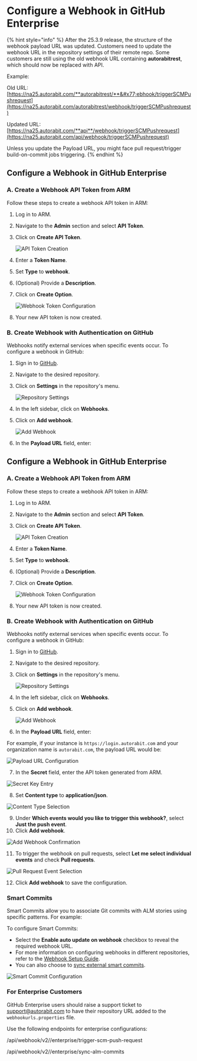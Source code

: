 # Configure a Webhook in GitHub Enterprise

{% hint style="info" %}
After the 25.3.9 release, the structure of the webhook payload URL was updated. Customers need to update the webhook URL in the repository settings of their remote repo. Some customers are still using the old webhook URL containing **autorabitrest**, which should now be replaced with API.

Example:

Old URL: [https://na25.autorabit.com/**autorabitrest/**&#x77;ebhook/triggerSCMPushrequest](https://na25.autorabit.com/autorabitrest/webhook/triggerSCMPushrequest)

Updated URL: [https://na25.autorabit.com/**api**/webhook/triggerSCMPushrequest](https://na25.autorabit.com/api/webhook/triggerSCMPushrequest)

Unless you update the Payload URL, you might face pull request/trigger build-on-commit jobs triggering.
{% endhint %}

## Configure a Webhook in GitHub Enterprise

### A. Create a Webhook API Token from ARM

Follow these steps to create a webhook API token in ARM:

1. Log in to ARM.
2. Navigate to the **Admin** section and select **API Token**.
3.  Click on **Create API Token**.

    ![API Token Creation](<../../../../.gitbook/assets/image (953).png>)
4. Enter a **Token Name**.
5. Set **Type** to **webhook**.
6. (Optional) Provide a **Description**.
7.  Click on **Create Option**.

    ![Webhook Token Configuration](<../../../../.gitbook/assets/image (954).png>)
8. Your new API token is now created.

### B. Create Webhook with Authentication on GitHub

Webhooks notify external services when specific events occur. To configure a webhook in GitHub:

1. Sign in to [GitHub](https://github.com/login).
2. Navigate to the desired repository.
3.  Click on **Settings** in the repository's menu.

    ![Repository Settings](<../../../../.gitbook/assets/image (957).png>)
4. In the left sidebar, click on **Webhooks**.
5.  Click on **Add webhook**.

    ![Add Webhook](<../../../../.gitbook/assets/image (958).png>)
6. In the **Payload URL** field, enter:

## Configure a Webhook in GitHub Enterprise

### A. Create a Webhook API Token from ARM

Follow these steps to create a webhook API token in ARM:

1. Log in to ARM.
2. Navigate to the **Admin** section and select **API Token**.
3.  Click on **Create API Token**.

    ![API Token Creation](<../../../../.gitbook/assets/image (953).png>)
4. Enter a **Token Name**.
5. Set **Type** to **webhook**.
6. (Optional) Provide a **Description**.
7.  Click on **Create Option**.

    ![Webhook Token Configuration](<../../../../.gitbook/assets/image (954).png>)
8. Your new API token is now created.

### B. Create Webhook with Authentication on GitHub

Webhooks notify external services when specific events occur. To configure a webhook in GitHub:

1. Sign in to [GitHub](https://github.com/login).
2. Navigate to the desired repository.
3.  Click on **Settings** in the repository's menu.

    ![Repository Settings](<../../../../.gitbook/assets/image (957).png>)
4. In the left sidebar, click on **Webhooks**.
5.  Click on **Add webhook**.

    ![Add Webhook](<../../../../.gitbook/assets/image (958).png>)
6. In the **Payload URL** field, enter:

For example, if your instance is `https://login.autorabit.com` and your organization name is `autorabit.com`, the payload URL would be:

![Payload URL Configuration](<../../../../.gitbook/assets/image (959).png>)

7. In the **Secret** field, enter the API token generated from ARM.

![Secret Key Entry](<../../../../.gitbook/assets/image (960).png>)

8. Set **Content type** to **application/json**.

![Content Type Selection](<../../../../.gitbook/assets/image (961).png>)

9. Under **Which events would you like to trigger this webhook?**, select **Just the push event**.
10. Click **Add webhook**.

![Add Webhook Confirmation](<../../../../.gitbook/assets/image (962).png>)

11. To trigger the webhook on pull requests, select **Let me select individual events** and check **Pull requests**.

![Pull Request Event Selection](<../../../../.gitbook/assets/image (963).png>)

12. Click **Add webhook** to save the configuration.

### Smart Commits

Smart Commits allow you to associate Git commits with ALM stories using specific patterns. For example:

To configure Smart Commits:

* Select the **Enable auto update on webhook** checkbox to reveal the required webhook URL.
* For more information on configuring webhooks in different repositories, refer to the [Webhook Setup Guide](file://product-guides/arm/arm-features/webhooks).
* You can also choose to [sync external smart commits](file://product-guides/arm/arm-features/version-control/introduction-to-version-control/version-control-repositories-summary).

![Smart Commit Configuration](<../../../../.gitbook/assets/image (964).png>)

### For Enterprise Customers

GitHub Enterprise users should raise a support ticket to [support@autorabit.com](mailto:support@autorabit.com) to have their repository URL added to the `webhookurls.properties` file.

Use the following endpoints for enterprise configurations:

/api/webhook/v2//enterprise/trigger-scm-push-request

/api/webhook/v2//enterprise/sync-alm-commits
